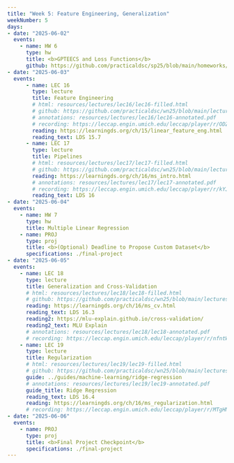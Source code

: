 ```yaml
---
title: "Week 5: Feature Engineering, Generalization"
weekNumber: 5
days:
- date: "2025-06-02"
  events:
    - name: HW 6
      type: hw
      title: <b>GPTEECS and Loss Functions</b>
      github: https://github.com/practicaldsc/sp25/blob/main/homeworks/hw06/hw06.ipynb
- date: "2025-06-03"
  events:
      - name: LEC 16
        type: lecture
        title: Feature Engineering
        # html: resources/lectures/lec16/lec16-filled.html
        # github: https://github.com/practicaldsc/wn25/blob/main/lectures/lec16/
        # annotations: resources/lectures/lec16/lec16-annotated.pdf
        # recording: https://leccap.engin.umich.edu/leccap/player/r/ODZGzR
        reading: https://learningds.org/ch/15/linear_feature_eng.html
        reading_text: LDS 15.7
      - name: LEC 17
        type: lecture
        title: Pipelines
        # html: resources/lectures/lec17/lec17-filled.html
        # github: https://github.com/practicaldsc/wn25/blob/main/lectures/lec17/
        reading: https://learningds.org/ch/16/ms_intro.html
        # annotations: resources/lectures/lec17/lec17-annotated.pdf
        # recording: https://leccap.engin.umich.edu/leccap/player/r/kYJ2ap
        reading_text: LDS 16
- date: "2025-06-04"
  events:
    - name: HW 7
      type: hw
      title: Multiple Linear Regression
    - name: PROJ
      type: proj
      title: <b>(Optional) Deadline to Propose Custom Dataset</b>
      specifications: ./final-project
- date: "2025-06-05"
  events:
    - name: LEC 18
      type: lecture
      title: Generalization and Cross-Validation
      # html: resources/lectures/lec18/lec18-filled.html
      # github: https://github.com/practicaldsc/wn25/blob/main/lectures/lec18/
      reading: https://learningds.org/ch/16/ms_cv.html
      reading_text: LDS 16.3
      reading2: https://mlu-explain.github.io/cross-validation/
      reading2_text: MLU Explain
      # annotations: resources/lectures/lec18/lec18-annotated.pdf
      # recording: https://leccap.engin.umich.edu/leccap/player/r/nfntWB
    - name: LEC 19
      type: lecture
      title: Regularization
      # html: resources/lectures/lec19/lec19-filled.html
      # github: https://github.com/practicaldsc/wn25/blob/main/lectures/lec19/
      guide: ../guides/machine-learning/ridge-regression
      # annotations: resources/lectures/lec19/lec19-annotated.pdf
      guide_title: Ridge Regression
      reading_text: LDS 16.4
      reading: https://learningds.org/ch/16/ms_regularization.html
      # recording: https://leccap.engin.umich.edu/leccap/player/r/MTgHNh
- date: "2025-06-06"
  events:
    - name: PROJ
      type: proj
      title: <b>Final Project Checkpoint</b>
      specifications: ./final-project
---
```

  
